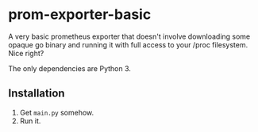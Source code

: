 
# prom-exporter-basic

A very basic prometheus exporter that doesn't involve downloading some opaque go binary
and running it with full access to your /proc filesystem. Nice right?

The only dependencies are Python 3.


## Installation

1. Get `main.py` somehow.
1. Run it.
